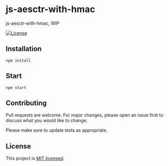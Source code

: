 # js-aesctr-with-hmac
js-aesctr-with-hmac, WIP

[![License](https://img.shields.io/github/license/thenewboston-developers/website)](http://opensource.org/licenses/MIT)

## Installation

```
npm install
```

## Start

```
npm start
```

## Contributing
Pull requests are welcome. For major changes, please open an issue first to discuss what you would like to change.

Please make sure to update tests as appropriate.

## License

This project is [MIT licensed](http://opensource.org/licenses/MIT).
